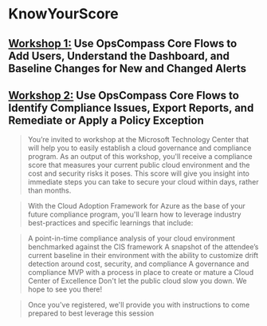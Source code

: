 # KnowYourScore


## [Workshop 1:](https://github.com/codecuddy/KnowYourScore/blob/master/Workshop01.md) Use OpsCompass Core Flows to Add Users, Understand the Dashboard, and Baseline Changes for New and Changed Alerts

## [Workshop 2:](https://github.com/codecuddy/KnowYourScore/blob/master/Workshop02.md) Use OpsCompass Core Flows to Identify Compliance Issues, Export Reports, and Remediate or Apply a Policy Exception



> You’re invited to workshop at the Microsoft Technology Center that will help you to easily establish a cloud governance and compliance program. As an output of this workshop, you'll receive a compliance score that measures your current public cloud environment and the cost and security risks it poses. This score will give you insight into immediate steps you can take to secure your cloud within days, rather than months.

> With the Cloud Adoption Framework for Azure as the base of your future compliance program, you'll learn how to leverage industry best-practices and specific learnings that include:

> A point-in-time compliance analysis of your cloud environment benchmarked against the CIS framework
A snapshot of the attendee’s current baseline in their environment with the ability to customize drift detection around cost, security, and compliance
A governance and compliance MVP with a process in place to create or mature a Cloud Center of Excellence
Don't let the public cloud slow you down. We hope to see you there!

> Once you've registered, we'll provide you with instructions to come prepared to best leverage this session
